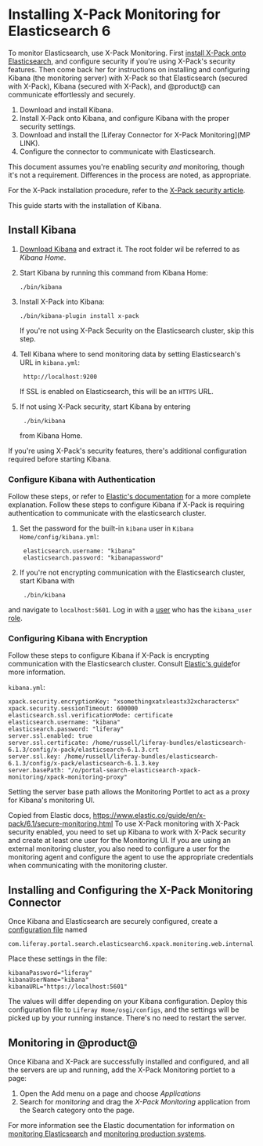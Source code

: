 # Installing X-Pack Monitoring for Elasticsearch 6

To monitor Elasticsearch, use X-Pack Monitoring. First [install X-Pack onto
Elasticsearch](discover/deployment/-/knowledge_base-7-1/securing-elasticsearch-6-with-x-pack),
and configure security if you're using X-Pack's security features. Then come
back her for instructions on installing and configuring Kibana (the monitoring
server) with X-Pack so that Elasticsearch (secured with X-Pack), Kibana (secured
with X-Pack), and @product@ can communicate effortlessly and securely.


1.  Download and install Kibana.
2.  Install X-Pack onto Kibana, and configure Kibana with the proper security
    settings.
3.  Download and install the [Liferay Connector for X-Pack Monitoring](MP LINK).
4.  Configure the connector to communicate with Elasticsearch.

This document assumes you're enabling security *and* monitoring, though it's not
a requirement. Differences in the process are noted, as appropriate.

For the X-Pack installation procedure, refer to the [X-Pack security
article](/discover/deployment/-/knowledge_base-7-1/securing-elasticsearch-6-with-x-pack).

This guide starts with the installation of Kibana.

## Install Kibana

1.  [Download Kibana](https://www.elastic.co/downloads/kibana) and extract it. The root folder wil be referred to as *Kibana Home*.

2.  Start Kibana by running this command from Kibana Home: 

        ./bin/kibana

3.  Install X-Pack into Kibana:

        ./bin/kibana-plugin install x-pack

    If you're not using X-Pack Security on the Elasticsearch cluster, skip this
    step.

4. Tell Kibana where to send monitoring data by setting Elasticsearch's URL in
   `kibana.yml`:

        http://localhost:9200

    If SSL is enabled on Elasticsearch, this will be an `HTTPS` URL.

5. If not using X-Pack security, start Kibana by entering

        ./bin/kibana

    from Kibana Home.

If you're using X-Pack's security features, there's additional configuration
required before starting Kibana.

### Configure Kibana with Authentication

Follow these steps, or refer to [Elastic's
documentation](https://www.elastic.co/guide/en/kibana/6.1/monitoring-xpack-kibana.html)
for a more complete explanation. Follow these steps to configure Kibana if
X-Pack is requiring authentication to communicate with the elasticsearch
cluster.

1. Set the password for the built-in `kibana` user in `Kibana
   Home/config/kibana.yml`:

        elasticsearch.username: "kibana"
        elasticsearch.password: "kibanapassword"

2. If you're not encrypting communication with the Elasticsearch cluster, start
   Kibana with 

        ./bin/kibana

and navigate to `localhost:5601`. Log in with a
[user](https://www.elastic.co/guide/en/x-pack/6.1/native-realm.html#native-add) who has the `kibana_user`
[role](https://www.elastic.co/guide/en/x-pack/6.1/built-in-roles.html).

### Configuring Kibana with Encryption

Follow these steps to configure Kibana if X-Pack is encrypting communication
with the Elasticsearch cluster. Consult [Elastic's guide](https://www.elastic.co/guide/en/kibana/6.2/using-kibana-with-security.html#using-kibana-with-security)for more information.

`kibana.yml`:

    xpack.security.encryptionKey: "xsomethingxatxleastx32xcharactersx"
    xpack.security.sessionTimeout: 600000
    elasticsearch.ssl.verificationMode: certificate
    elasticsearch.username: "kibana"
    elasticsearch.password: "liferay"
    server.ssl.enabled: true
    server.ssl.certificate: /home/russell/liferay-bundles/elasticsearch-6.1.3/config/x-pack/elasticsearch-6.1.3.crt
    server.ssl.key: /home/russell/liferay-bundles/elasticsearch-6.1.3/config/x-pack/elasticsearch-6.1.3.key
    server.basePath: "/o/portal-search-elasticsearch-xpack-monitoring/xpack-monitoring-proxy"

Setting the server base path allows the Monitoring Portlet to act as a proxy for
Kibana's monitoring UI.

Copied from Elastic docs, https://www.elastic.co/guide/en/x-pack/6.1/secure-monitoring.html
To use X-Pack monitoring with X-Pack security enabled, you need to set up Kibana
to work with X-Pack security and create at least one user for the Monitoring UI.
If you are using an external monitoring cluster, you also need to configure a
user for the monitoring agent and configure the agent to use the appropriate
credentials when communicating with the monitoring cluster.

## Installing and Configuring the X-Pack Monitoring Connector

Once Kibana and Elasticsearch are securely configured, create a
[configuration file]() named

    com.liferay.portal.search.elasticsearch6.xpack.monitoring.web.internal.configuration.XPackMonitoringConfiguration.config

Place these settings in the file:

    kibanaPassword="liferay"
    kibanaUserName="kibana"
    kibanaURL="https://localhost:5601"

The values will differ depending on your Kibana configuration. Deploy this
configuration file to `Liferay Home/osgi/configs`, and the settings will be
picked up by your running instance. There's no need to restart the server.

## Monitoring in @product@

Once Kibana and X-Pack are successfully installed and configured, and all the
servers are up and running, add the X-Pack Monitoring portlet to a page:

1. Open the Add menu on a page and choose *Applications*
2. Search for *monitoring* and drag the *X-Pack Monitoring* application from the
   Search category onto the page.

For more information see the Elastic documentation for information on
[monitoring
Elasticsearch](https://www.elastic.co/guide/en/elasticsearch/reference/6.1/es-monitoring.html)
and [monitoring production
systems](https://www.elastic.co/guide/en/x-pack/6.1/monitoring-production.html).



